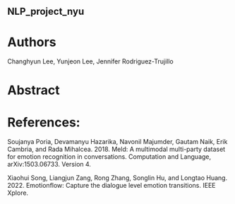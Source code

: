 ## NLP_project_nyu

# Authors
 
Changhyun Lee, Yunjeon Lee, Jennifer Rodriguez-Trujillo
# Abstract 



# References:
Soujanya Poria, Devamanyu Hazarika, Navonil Majumder, Gautam Naik, Erik Cambria, and Rada Mihalcea. 2018. Meld: A multimodal multi-party dataset for emotion recognition in conversations. Computation and Language, arXiv:1503.06733. Version 4.

Xiaohui Song, Liangjun Zang, Rong Zhang, Songlin Hu, and Longtao Huang. 2022. Emotionflow: Capture the dialogue level emotion transitions. IEEE Xplore.
